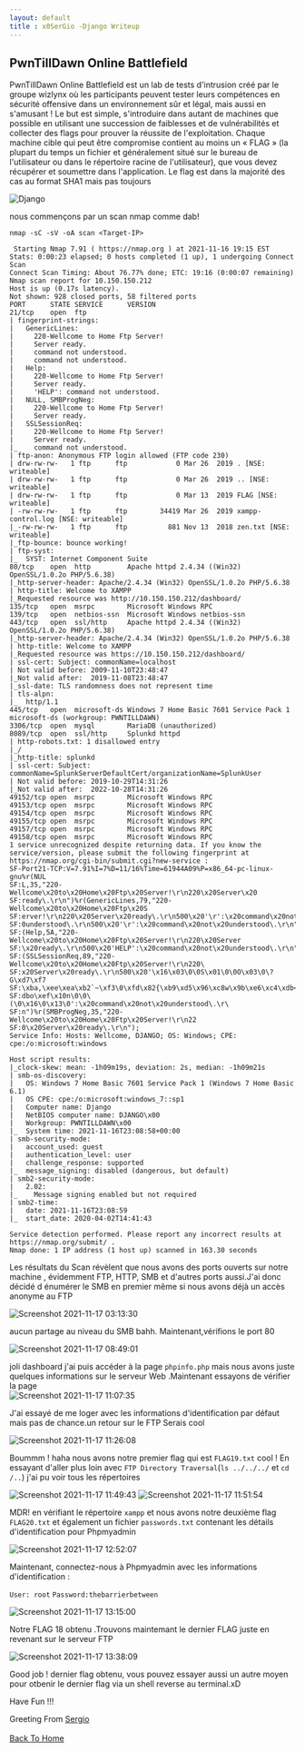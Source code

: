 ```yaml
---
layout: default
title : x0SerGio -Django Writeup
---
```


## **PwnTillDawn Online Battlefield**

PwnTillDawn Online Battlefield est un lab de tests d'intrusion créé par le groupe wizlynx où les participants peuvent tester leurs compétences en sécurité offensive dans un environnement sûr et légal, mais aussi en s'amusant ! Le but est simple, s'introduire dans autant de machines que possible en utilisant une succession de faiblesses et de vulnérabilités et collecter des flags pour prouver la réussite de l'exploitation. Chaque machine cible qui peut être compromise contient au moins un « FLAG » (la plupart du temps un fichier et généralement situé sur le bureau de l'utilisateur ou dans le répertoire racine de l'utilisateur), que vous devez récupérer et soumettre dans l'application. Le flag est dans la majorité des cas au format SHA1 mais pas toujours

![Django](https://user-images.githubusercontent.com/93042298/142042252-a174da6f-9f29-42f1-becb-3c6f487896ee.png)

 nous commençons par un scan nmap comme dab!
 
 ```nmap -sC -sV -oA scan <Target-IP>```

```
 Starting Nmap 7.91 ( https://nmap.org ) at 2021-11-16 19:15 EST
Stats: 0:00:23 elapsed; 0 hosts completed (1 up), 1 undergoing Connect Scan
Connect Scan Timing: About 76.77% done; ETC: 19:16 (0:00:07 remaining)
Nmap scan report for 10.150.150.212
Host is up (0.17s latency).
Not shown: 928 closed ports, 58 filtered ports
PORT      STATE SERVICE      VERSION
21/tcp    open  ftp
| fingerprint-strings: 
|   GenericLines: 
|     220-Wellcome to Home Ftp Server!
|     Server ready.
|     command not understood.
|     command not understood.
|   Help: 
|     220-Wellcome to Home Ftp Server!
|     Server ready.
|     'HELP': command not understood.
|   NULL, SMBProgNeg: 
|     220-Wellcome to Home Ftp Server!
|     Server ready.
|   SSLSessionReq: 
|     220-Wellcome to Home Ftp Server!
|     Server ready.
|_    command not understood.
| ftp-anon: Anonymous FTP login allowed (FTP code 230)
| drw-rw-rw-   1 ftp      ftp            0 Mar 26  2019 . [NSE: writeable]
| drw-rw-rw-   1 ftp      ftp            0 Mar 26  2019 .. [NSE: writeable]
| drw-rw-rw-   1 ftp      ftp            0 Mar 13  2019 FLAG [NSE: writeable]
| -rw-rw-rw-   1 ftp      ftp        34419 Mar 26  2019 xampp-control.log [NSE: writeable]
|_-rw-rw-rw-   1 ftp      ftp          881 Nov 13  2018 zen.txt [NSE: writeable]
|_ftp-bounce: bounce working!
| ftp-syst: 
|_  SYST: Internet Component Suite
80/tcp    open  http         Apache httpd 2.4.34 ((Win32) OpenSSL/1.0.2o PHP/5.6.38)
|_http-server-header: Apache/2.4.34 (Win32) OpenSSL/1.0.2o PHP/5.6.38
| http-title: Welcome to XAMPP
|_Requested resource was http://10.150.150.212/dashboard/
135/tcp   open  msrpc        Microsoft Windows RPC
139/tcp   open  netbios-ssn  Microsoft Windows netbios-ssn
443/tcp   open  ssl/http     Apache httpd 2.4.34 ((Win32) OpenSSL/1.0.2o PHP/5.6.38)
|_http-server-header: Apache/2.4.34 (Win32) OpenSSL/1.0.2o PHP/5.6.38
| http-title: Welcome to XAMPP
|_Requested resource was https://10.150.150.212/dashboard/
| ssl-cert: Subject: commonName=localhost
| Not valid before: 2009-11-10T23:48:47
|_Not valid after:  2019-11-08T23:48:47
|_ssl-date: TLS randomness does not represent time
| tls-alpn: 
|_  http/1.1
445/tcp   open  microsoft-ds Windows 7 Home Basic 7601 Service Pack 1 microsoft-ds (workgroup: PWNTILLDAWN)
3306/tcp  open  mysql        MariaDB (unauthorized)
8089/tcp  open  ssl/http     Splunkd httpd
| http-robots.txt: 1 disallowed entry 
|_/
|_http-title: splunkd
| ssl-cert: Subject: commonName=SplunkServerDefaultCert/organizationName=SplunkUser
| Not valid before: 2019-10-29T14:31:26
|_Not valid after:  2022-10-28T14:31:26
49152/tcp open  msrpc        Microsoft Windows RPC
49153/tcp open  msrpc        Microsoft Windows RPC
49154/tcp open  msrpc        Microsoft Windows RPC
49155/tcp open  msrpc        Microsoft Windows RPC
49157/tcp open  msrpc        Microsoft Windows RPC
49158/tcp open  msrpc        Microsoft Windows RPC
1 service unrecognized despite returning data. If you know the service/version, please submit the following fingerprint at https://nmap.org/cgi-bin/submit.cgi?new-service :
SF-Port21-TCP:V=7.91%I=7%D=11/16%Time=61944A09%P=x86_64-pc-linux-gnu%r(NUL
SF:L,35,"220-Wellcome\x20to\x20Home\x20Ftp\x20Server!\r\n220\x20Server\x20
SF:ready\.\r\n")%r(GenericLines,79,"220-Wellcome\x20to\x20Home\x20Ftp\x20S
SF:erver!\r\n220\x20Server\x20ready\.\r\n500\x20'\r':\x20command\x20not\x2
SF:0understood\.\r\n500\x20'\r':\x20command\x20not\x20understood\.\r\n")%r
SF:(Help,5A,"220-Wellcome\x20to\x20Home\x20Ftp\x20Server!\r\n220\x20Server
SF:\x20ready\.\r\n500\x20'HELP':\x20command\x20not\x20understood\.\r\n")%r
SF:(SSLSessionReq,89,"220-Wellcome\x20to\x20Home\x20Ftp\x20Server!\r\n220\
SF:x20Server\x20ready\.\r\n500\x20'\x16\x03\0\0S\x01\0\0O\x03\0\?G\xd7\xf7
SF:\xba,\xee\xea\xb2`~\xf3\0\xfd\x82{\xb9\xd5\x96\xc8w\x9b\xe6\xc4\xdb<=\x
SF:dbo\xef\x10n\0\0\(\0\x16\0\x13\0':\x20command\x20not\x20understood\.\r\
SF:n")%r(SMBProgNeg,35,"220-Wellcome\x20to\x20Home\x20Ftp\x20Server!\r\n22
SF:0\x20Server\x20ready\.\r\n");
Service Info: Hosts: Wellcome, DJANGO; OS: Windows; CPE: cpe:/o:microsoft:windows

Host script results:
|_clock-skew: mean: -1h09m19s, deviation: 2s, median: -1h09m21s
| smb-os-discovery: 
|   OS: Windows 7 Home Basic 7601 Service Pack 1 (Windows 7 Home Basic 6.1)
|   OS CPE: cpe:/o:microsoft:windows_7::sp1
|   Computer name: Django
|   NetBIOS computer name: DJANGO\x00
|   Workgroup: PWNTILLDAWN\x00
|_  System time: 2021-11-16T23:08:58+00:00
| smb-security-mode: 
|   account_used: guest
|   authentication_level: user
|   challenge_response: supported
|_  message_signing: disabled (dangerous, but default)
| smb2-security-mode: 
|   2.02: 
|_    Message signing enabled but not required
| smb2-time: 
|   date: 2021-11-16T23:08:59
|_  start_date: 2020-04-02T14:41:43

Service detection performed. Please report any incorrect results at https://nmap.org/submit/ .
Nmap done: 1 IP address (1 host up) scanned in 163.30 seconds

```
Les résultats du Scan révèlent que nous avons des ports ouverts sur notre machine , évidemment  FTP, HTTP, SMB et d'autres ports aussi.J'ai donc décidé d énumérer le SMB en premier même si nous avons déjà un accès anonyme au FTP 

![Screenshot 2021-11-17 03:13:30](https://user-images.githubusercontent.com/93042298/142147098-ae0f0ae5-77f7-4a4a-af21-ca118e216715.png)

aucun partage au niveau du SMB bahh. Maintenant,vérifions le port 80

![Screenshot 2021-11-17 08:49:01](https://user-images.githubusercontent.com/93042298/142195625-80a6f413-34a6-4c04-b224-870c2ccc7455.png)

 joli dashboard j'ai puis accéder à la page `phpinfo.php` mais nous avons juste quelques informations sur le serveur Web .Maintenant essayons de vérifier la page  
![Screenshot 2021-11-17 11:07:35](https://user-images.githubusercontent.com/93042298/142216188-1d980635-3099-4efe-aca0-1e042a948a4e.png)

 J'ai essayé de me loger avec les informations d'identification par défaut mais pas de chance.un retour sur le FTP Serais cool 

![Screenshot 2021-11-17 11:26:08](https://user-images.githubusercontent.com/93042298/142219420-284a6045-948e-4954-b041-e625f0656d0c.png)

Boummm ! haha nous avons notre premier flag qui est `FLAG19.txt` cool ! En essayant d'aller plus loin avec `FTP Directory Traversal`(`ls ../../../` et `cd /..`) j'ai pu voir tous les répertoires  

![Screenshot 2021-11-17 11:49:43](https://user-images.githubusercontent.com/93042298/142226040-dbb277bf-9251-4251-9467-4631bd6ca663.png)
![Screenshot 2021-11-17 11:51:54](https://user-images.githubusercontent.com/93042298/142226120-30b7f98e-f7d0-43bb-a7d0-4424edf53a13.png)

MDR! en vérifiant le répertoire `xampp` et nous avons notre deuxième flag `FLAG20.txt` et également un fichier `passwords.txt` contenant les détails d'identification pour Phpmyadmin

![Screenshot 2021-11-17 12:52:07](https://user-images.githubusercontent.com/93042298/142234854-42af1922-9308-4c3b-b7e7-a59d8734ed30.png)

Maintenant, connectez-nous à Phpmyadmin avec les informations d'identification :

`User: root`
`Password:thebarrierbetween`

![Screenshot 2021-11-17 13:15:00](https://user-images.githubusercontent.com/93042298/142239047-c733c7c0-58be-47a9-9d73-6f78dc66661a.png)

Notre FLAG 18 obtenu .Trouvons maintemant  le dernier FLAG juste en revenant sur le serveur FTP

![Screenshot 2021-11-17 13:38:09](https://user-images.githubusercontent.com/93042298/142243172-5f47420a-c8a1-4329-aa3b-8cde7824bb93.png)

Good job ! dernier flag obtenu, vous pouvez essayer aussi un autre moyen pour otbenir le dernier flag via un shell reverse au terminal.xD

Have Fun !!!

Greeting From [Sergio](https://twitter.com/x0sergi)
<br> <br>
[Back To Home](../index.md)
<br>
















